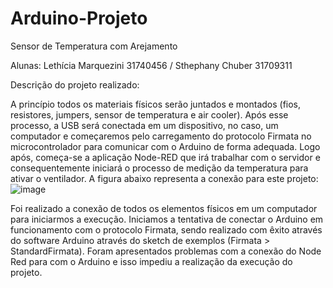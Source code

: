 # Arduino-Projeto
Sensor de Temperatura com Arejamento

Alunas: Lethícia Marquezini 31740456 / Sthephany Chuber 31709311

Descrição do projeto realizado:

A princípio todos os materiais físicos serão juntados e montados (fios, resistores, jumpers, sensor de temperatura e air cooler). Após esse processo, a USB será conectada em um dispositivo, no caso, um computador e começaremos pelo carregamento do protocolo Firmata no microcontrolador para comunicar com o Arduino de forma adequada. Logo após, começa-se a aplicação Node-RED que irá trabalhar com o servidor e consequentemente iniciará o processo de medição da temperatura para ativar o ventilador.
A figura abaixo representa a conexão para este projeto:
![image](https://user-images.githubusercontent.com/50816053/121760274-3126d880-cb00-11eb-97e0-b58a61d68711.png)


Foi realizado a conexão de todos os elementos físicos em um computador para iniciarmos a execução. Iniciamos a tentativa de conectar o Arduino em funcionamento com o protocolo Firmata, sendo realizado com êxito através do software Arduino através do sketch de exemplos (Firmata > StandardFirmata). Foram  apresentados problemas com a conexão do Node Red para com o Arduino e isso impediu a realização da execução do projeto.
